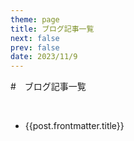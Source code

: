 ```yaml
---
theme: page
title: ブログ記事一覧
next: false
prev: false
date: 2023/11/9
---
```


<script setup>
import { data as posts } from "../.vitepress/theme/posts.data.ts"
</script>

#　ブログ記事一覧

<br/>

<ul>
  <li v-for="post of posts">
    <a :href="post.url" class="home-posts-article-title">{{post.frontmatter.title}}</a>
  </li>
</ul>

